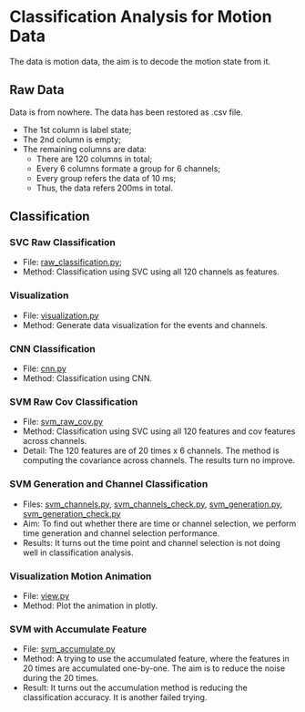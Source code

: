 # Classification Analysis for Motion Data

The data is motion data, the aim is to decode the motion state from it.

## Raw Data

Data is from nowhere.
The data has been restored as .csv file.

- The 1st column is label state;
- The 2nd column is empty;
- The remaining columns are data:
  - There are 120 columns in total;
  - Every 6 columns formate a group for 6 channels;
  - Every group refers the data of 10 ms;
  - Thus, the data refers 200ms in total.

## Classification

### SVC Raw Classification

- File: [raw_classification.py](./raw_classification.py);
- Method: Classification using SVC using all 120 channels as features.

### Visualization

- File: [visualization.py](./visualization.py)
- Method: Generate data visualization for the events and channels.

### CNN Classification

- File: [cnn.py](./cnn.py)
- Method: Classification using CNN.

### SVM Raw Cov Classification

- File: [svm_raw_cov.py](./svm_raw_cov.py)
- Method: Classification using SVC using all 120 features and cov features across channels.
- Detail: The 120 features are of 20 times x 6 channels.
  The method is computing the covariance across channels.
  The results turn no improve.

### SVM Generation and Channel Classification

- Files: [svm_channels.py](./svm_channels.py), [svm_channels_check.py](./svm_channels_check.py), [svm_generation.py](./svm_channels.py), [svm_generation_check.py](./svm_channels_check.py)
- Aim: To find out whether there are time or channel selection, we perform time generation and channel selection performance.
- Results: It turns out the time point and channel selection is not doing well in classification analysis.

### Visualization Motion Animation

- File: [view.py](./view3d/view.py)
- Method: Plot the animation in plotly.

### SVM with Accumulate Feature

- File: [svm_accumulate.py](./svm_accumulate.py)
- Method: A trying to use the accumulated feature,
  where the features in 20 times are accumulated one-by-one.
  The aim is to reduce the noise during the 20 times.
- Result: It turns out the accumulation method is reducing the classification accuracy.
  It is another failed trying.
